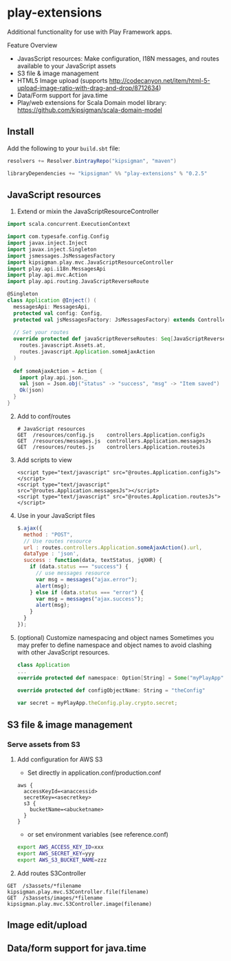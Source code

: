 # play-extensions
Additional functionality for use with Play Framework apps.

Feature Overview
* JavasScript resources: Make configuration, I18N messages, and routes available to your JavaScript assets
* S3 file & image management
* HTML5 Image upload (supports http://codecanyon.net/item/html-5-upload-image-ratio-with-drag-and-drop/8712634)
* Data/Form support for java.time
* Play/web extensions for Scala Domain model library: https://github.com/kipsigman/scala-domain-model

## Install
Add the following to your `build.sbt` file:

```scala
resolvers += Resolver.bintrayRepo("kipsigman", "maven")

libraryDependencies += "kipsigman" %% "play-extensions" % "0.2.5"
```

## JavaScript resources
1. Extend or mixin the JavaScriptResourceController

```scala
import scala.concurrent.ExecutionContext

import com.typesafe.config.Config
import javax.inject.Inject
import javax.inject.Singleton
import jsmessages.JsMessagesFactory
import kipsigman.play.mvc.JavaScriptResourceController
import play.api.i18n.MessagesApi
import play.api.mvc.Action
import play.api.routing.JavaScriptReverseRoute

@Singleton
class Application @Inject() (
  messagesApi: MessagesApi,
  protected val config: Config,
  protected val jsMessagesFactory: JsMessagesFactory) extends Controller with JavascriptResourceController {
  
  // Set your routes
  override protected def javaScriptReverseRoutes: Seq[JavaScriptReverseRoute] = Seq(
    routes.javascript.Assets.at,
    routes.javascript.Application.someAjaxAction    
  )
  
  def someAjaxAction = Action {
    import play.api.json._
    val json = Json.obj("status" -> "success", "msg" -> "Item saved")
    Ok(json)
  }
}
```

2. Add to conf/routes

    ```
    # JavaScript resources
    GET  /resources/config.js    controllers.Application.configJs
    GET  /resources/messages.js  controllers.Application.messagesJs
    GET  /resources/routes.js    controllers.Application.routesJs
    ```
    
3. Add scripts to view

    ```
    <script type="text/javascript" src="@routes.Application.configJs"></script>
    <script type="text/javascript" src="@routes.Application.messagesJs"></script>
    <script type="text/javascript" src="@routes.Application.routesJs"></script>
    ```
    
4. Use in your JavaScript files

    ```javascript
    $.ajax({
      method : "POST",
      // Use routes resource
      url : routes.controllers.Application.someAjaxAction().url,
      dataType : 'json',
      success : function(data, textStatus, jqXHR) {
        if (data.status === "success") {
          // use messages resource
          var msg = messages("ajax.error");
          alert(msg);
        } else if (data.status === "error") {
          var msg = messages("ajax.success");
          alert(msg);
        }
      }
    });
    ```
    
5. (optional) Customize namespacing and object names
Sometimes you may prefer to define namespace and object names to avoid clashing with other JavaScript resources.

    ```scala
    class Application
    ...
    override protected def namespace: Option[String] = Some("myPlayApp")
  
    override protected def configObjectName: String = "theConfig"
    
    ```
    
    ```javascript
    var secret = myPlayApp.theConfig.play.crypto.secret;
    ```

## S3 file & image management

### Serve assets from S3
1. Add configuration for AWS S3
    * Set directly in application.conf/production.conf
  
    ```
    aws {
      accessKeyId=<anaccessid>
      secretKey=<asecretkey>
      s3 {
        bucketName=<abucketname>
      }
    }
    ```
    
    * or set environment variables (see reference.conf)
    
    ```sh
    export AWS_ACCESS_KEY_ID=xxx
    export AWS_SECRET_KEY=yyy
    export AWS_S3_BUCKET_NAME=zzz
    ```

2. Add routes S3Controller

```
GET  /s3assets/*filename         kipsigman.play.mvc.S3Controller.file(filename)
GET  /s3assets/images/*filename  kipsigman.play.mvc.S3Controller.image(filename)
```

## Image edit/upload

## Data/form support for java.time
